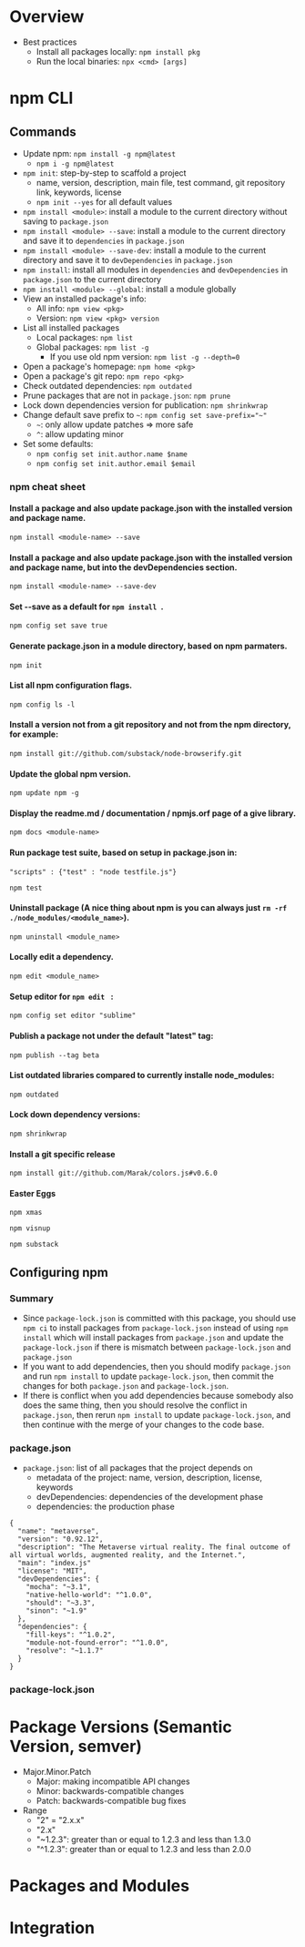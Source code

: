 # Overview

- Best practices
    + Install all packages locally: `npm install pkg`
    + Run the local binaries: `npx <cmd> [args]`

# npm CLI

## Commands

- Update npm: `npm install -g npm@latest`
    + `npm i -g npm@latest`
- `npm init`: step-by-step to scaffold a project
    + name, version, description, main file, test command, git
    repository link, keywords, license
    + `npm init --yes` for all default values
- `npm install <module>`: install a module to the current directory
  without saving to `package.json`
- `npm install <module> --save`: install a module to the current
  directory and save it to `dependencies` in `package.json`
- `npm install <module> --save-dev`: install a module to the current
  directory and save it to `devDependencies` in `package.json`
- `npm install`: install all modules in `dependencies` and
  `devDependencies` in `package.json` to the current directory
- `npm install <module> --global`: install a module globally
- View an installed package's info:
    + All info: `npm view <pkg>`
    + Version: `npm view <pkg> version`
- List all installed packages
    + Local packages: `npm list`
    + Global packages: `npm list -g`
        * If you use old npm version: `npm list -g --depth=0`
- Open a package's homepage: `npm home <pkg>`
- Open a package's git repo: `npm repo <pkg>`
- Check outdated dependencies: `npm outdated`
- Prune packages that are not in `package.json`: `npm prune`
- Lock down dependencies version for publication: `npm shrinkwrap`
- Change default save prefix to `~`: `npm config set save-prefix="~"`
    + `~`: only allow update patches => more safe
    + `^`: allow updating minor
- Set some defaults:
    + `npm config set init.author.name $name`
    + `npm config set init.author.email $email`

### npm cheat sheet

#### Install a package and also update package.json with the installed version and package name.

```
npm install <module-name> --save
```

#### Install a package and also update package.json with the installed version and package name, but into the devDependencies section.

```
npm install <module-name> --save-dev
```

#### Set --save as a default for ```npm install ```.

```
npm config set save true
```

#### Generate package.json in a module directory, based on npm parmaters.

```
npm init
```


#### List all npm configuration flags.

```
npm config ls -l
```


#### Install a version not from a git repository and not from the npm directory, for example:

```
npm install git://github.com/substack/node-browserify.git
```

#### Update the global npm version.

```
npm update npm -g
```

#### Display the readme.md / documentation / npmjs.orf page of a give library.

```
npm docs <module-name>
```

#### Run package test suite, based on setup in package.json in:

``` "scripts" : {"test" : "node testfile.js"} ```


```
npm test
```

#### Uninstall package (A nice thing about npm is you can always just ```rm -rf ./node_modules/<module_name>```).

```
npm uninstall <module_name>
```

#### Locally edit a dependency.

```
npm edit <module_name>
```

#### Setup editor for ```npm edit ``` :

```
npm config set editor "sublime"
```

#### Publish a package not under the default "latest" tag:

```
npm publish --tag beta
```

#### List outdated libraries compared to currently installe node_modules:

```
npm outdated
```

#### Lock down dependency versions:

```
npm shrinkwrap
```

#### Install a git specific release

```
npm install git://github.com/Marak/colors.js#v0.6.0
```

#### Easter Eggs

```
npm xmas
```

```
npm visnup
```

```
npm substack
```

## Configuring npm

### Summary

- Since `package-lock.json` is committed with this package, you should
  use `npm ci` to install packages from `package-lock.json` instead of
  using `npm install` which will install packages from `package.json`
  and update the `package-lock.json` if there is mismatch between
  `package-lock.json` and `package.json`
- If you want to add dependencies, then you should modify `package.json`
  and run `npm install` to update `package-lock.json`, then commit the
  changes for both `package.json` and `package-lock.json`.
- If there is conflict when you add dependencies because somebody also
  does the same thing, then you should resolve the conflict in
  `package.json`, then rerun `npm install` to update
  `package-lock.json`, and then continue with the merge of your changes
  to the code base.

### package.json

- `package.json`: list of all packages that the project depends on
    + metadata of the project: name, version, description, license,
    keywords
    + devDependencies: dependencies of the development phase
    + dependencies: the production phase

```
{
  "name": "metaverse",
  "version": "0.92.12",
  "description": "The Metaverse virtual reality. The final outcome of all virtual worlds, augmented reality, and the Internet.",
  "main": "index.js"
  "license": "MIT",
  "devDependencies": {
    "mocha": "~3.1",
    "native-hello-world": "^1.0.0",
    "should": "~3.3",
    "sinon": "~1.9"
  },
  "dependencies": {
    "fill-keys": "^1.0.2",
    "module-not-found-error": "^1.0.0",
    "resolve": "~1.1.7"
  }
}
```

### package-lock.json


# Package Versions (Semantic Version, semver)

- Major.Minor.Patch
    + Major: making incompatible API changes
    + Minor: backwards-compatible changes
    + Patch: backwards-compatible bug fixes
- Range
    + "2" = "2.x.x"
    + "2.x"
    + "~1.2.3": greater than or equal to 1.2.3 and less than 1.3.0
    + "^1.2.3": greater than or equal to 1.2.3 and less than 2.0.0

# Packages and Modules


# Integration



